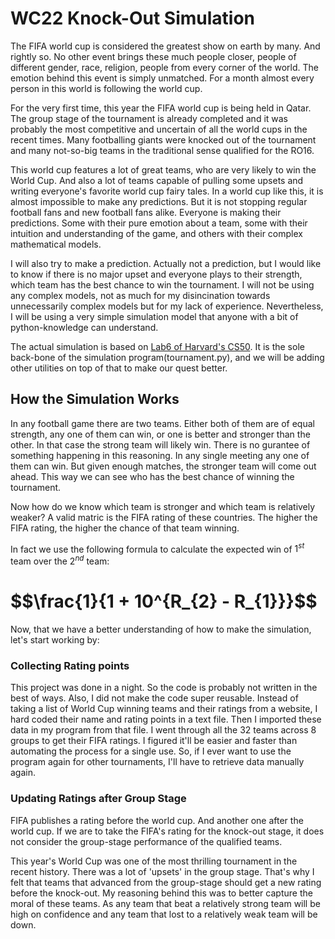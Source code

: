 # WC22 Knock-Out Simulation

The FIFA world cup is considered the greatest show on earth by many. And rightly so. No other event brings these much people closer, people of different gender, race, religion, people from every corner of the world. The emotion behind this event is simply unmatched. For a month almost every person in this world is following the world cup.

For the very first time, this year the FIFA world cup is being held in Qatar. The group stage of the tournament is already completed and it was probably the most competitive and uncertain of all the world cups in the recent times. Many footballing giants were knocked out of the tournament and many not-so-big teams in the traditional sense qualified for the RO16. 

This world cup features a lot of great teams, who are very likely to win the World Cup. And also a lot of teams capable of pulling some upsets and writing everyone's favorite world cup fairy tales. In a world cup like this, it is almost impossible to make any predictions. But it is not stopping regular football fans and new football fans alike. Everyone is making their predictions. Some with their pure emotion about a team, some with their intuition and understanding of the game, and others with their complex mathematical models.

I will also try to make a prediction. Actually not a prediction, but I would like to know if there is no major upset and everyone plays to their strength, which team has the best chance to win the tournament. I will not be using any complex models, not as much for my disincination towards unnecessarily complex models but for my lack of experience. Nevertheless, I will be using a very simple simulation model that anyone with a bit of python-knowledge can understand. 

The actual simulation is based on [Lab6 of Harvard's CS50](https://cs50.harvard.edu/x/2022/labs/6/). It is the sole back-bone of the simulation program(tournament.py), and we will be adding other utilities on top of that to make our quest better.

## How the Simulation Works
In any football game there are two teams. Either both of them are of equal strength, any one of them can win, or one is better and stronger than the other. In that case the strong team will likely win. There is no gurantee of something happening in this reasoning. In any single meeting any one of them can win. But given enough matches, the stronger team will come out ahead. This way we can see who has the best chance of winning the tournament.

Now how do we know which team is stronger and which team is relatively weaker? A valid matric is the FIFA rating of these countries. The higher the FIFA rating, the higher the chance of that team winning. 

In fact we use the following formula to calculate the expected win of $1^{st}$ team over the $2^{nd}$ team:

# $$\frac{1}{1 + 10^\{R_{2} - R_{1}}}$$


Now, that we have a better understanding of how to make the simulation, let's start working by:

### Collecting Rating points
This project was done in a night. So the code is probably not written in the best of ways. Also, I did not make the code super reusable. Instead of taking a list of World Cup winning teams and their ratings from a website, I hard coded their name and rating points in a text file. Then I imported these data in my program from that file. I went through all the 32 teams across 8 groups to get their FIFA ratings. I figured it'll be easier and faster than automating the process for a single use. So, if I ever want to use the program again for other tournaments, I'll have to retrieve data manually again.

### Updating Ratings after Group Stage
FIFA publishes a rating before the world cup. And another one after the world cup. If we are to take the FIFA's rating for the knock-out stage, it does not consider the group-stage performance of the qualified teams. 

This year's World Cup was one of the most thrilling tournament in the recent history. There was a lot of 'upsets' in the group stage. That's why I felt that teams that advanced from the group-stage should get a new rating before the knock-out. My reasoning behind this was to better capture the moral of these teams. As any team that beat a relatively strong team will be high on confidence and any team that lost to a relatively weak team will be down.
